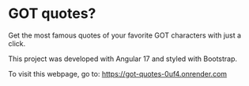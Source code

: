 # GOT quotes? 

Get the most famous quotes of your favorite GOT characters with just a click. 

This project was developed with Angular 17 and styled with Bootstrap. 

To visit this webpage, go to: https://got-quotes-0uf4.onrender.com

 
